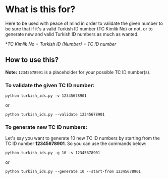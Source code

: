 # What is this for?
Here to be used with peace of mind in order to validate the given number to be sure that if it's a valid Turkish ID number (TC Kimlik No) or not, or to generate new and valid Turkish ID numbers as much as wanted.

\**TC Kimlik No = Turkish ID (Number) = TC ID number*

## How to use this?
**Note:** `12345678901` is a placeholder for your possible TC ID number(s).

### To validate the given TC ID number:
```
python turkish_ids.py -v 12345678901
```
or
```
python turkish_ids.py --validate 12345678901
```

### To generate new TC ID numbers:
Let's say you want to generate 10 new TC ID numbers by starting from the TC ID number **12345678901**. So you can use the commands below:
```
python turkish_ids.py -g 10 -s 12345678901
```
or
```
python turkish_ids.py --generate 10 --start-from 12345678901
```
